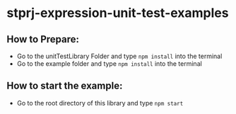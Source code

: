 # stprj-expression-unit-test-examples
## How to Prepare:
- Go to the unitTestLibrary Folder and type `npm install` into the terminal
- Go to the example folder and type `npm install` into the terminal
## How to start the example:
- Go to the root directory of this library and type `npm start`
